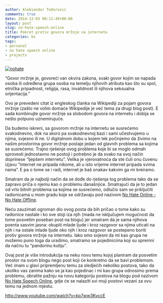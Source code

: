 ```yaml
---
author: Aleksandar Todorović
comments: true
date: 2014-12-03 00:11:49+00:00
layout: post
slug: no-hate-speech-online
title: Pokret protiv govora mržnje na internetu
categories: bs
tags:
- personal
- no hate speech online
- projects
---
```


[![nohate](https://aleksandartodorovic.files.wordpress.com/2014/12/nohate.png)](https://aleksandartodorovic.files.wordpress.com/2014/12/nohate.png)




“Govor mržnje je, govoreći van okvira zakona, svaki govor kojim se napada osoba ili određena grupa osoba na temelju njihovih atributa kao što su spol, etnička pripadnost, religija, rasa, invalidnost ili njihova seksualna orijentacija.”




Ovo je prevedeni citat iz engleskog članka na Wikipediji za pojam govora mržnje (zašto ne volim domaće Wikipedije je već tema za drugi blog post). E sada kombinujte govor mržnje sa slobodom govora na internetu i dobija se nešto potpuno uznemirujuće.




Da budemo iskreni, sa govorom mržnje na internetu se susrećemo svakodnevno, dok na skoro pa svakodnevnoj bazi i sami učestvujemo u njima, svjesno ili ne. U digitalnom dobu u kojem tek počinjemo da živimo na našim prostorima govor mržnje postaje jedan od glavnih problema sa kojima se susrećemo. Trajno rješenje ovog problema koje bi se moglo odmah sprovesti jednostavno ne postoji i potrebno je da svako na svoj način doprinese “ljepšem internetu”. Velika je vjerovatnoća da ste čuli onu čuvenu izjavu “internet ne pripada nikome, ali u isto vrijeme internet pripada svima nama”. E pa o tome se i radi, internet je baš onakav kakvim ga mi kreiramo.




Smatram da je najbolji način da se dođe do rješenja tog problema tako da se zapravo priča o njemu kao o problemu današnjice. Smatrajući da je to jedan od vrlo bitnih problema sa kojima se susrećemo, odlučio sam se priključiti radionicama u mom gradu koje se održavaju pod nazivom [No Hate Online - No Hate Offline](https://www.facebook.com/pages/No-Hate-Online-No-Hate-Offline/579839252093782).




Neću zauzimati ogroman dio ovog posta da bih pričao o tome kako su radionice nastale i ko sve stoji iza njih (mada ne isključujem mogućnost da tome posvetim poseban post na blogu) jer smatram da je sama njihova poenta sasvim jasna: okupiti mlade ljude i kroz razgovor sa njima uticati na njih i na ostale mlade ljude oko njih i kroz razgovor se postepeno boriti protiv govora mržnje na internetu. Iako smo svjesni da mi kao grupa ne možemo puno toga da uradimo, smatramo se pojedinicima koji su spremni da načnu tu “pandorinu kutiju”.




Ovaj post je više introdukcija na neku novu temu kojoj planiram da posvetim prostor na svom blogu nego post koji će konkretno da se bavi problemom. Već imam u glavi pripremljenu temu za sledjećih nekoliko postova, tako da ukoliko vas zanima kako se ja kao pojedinac i mi kao grupa odnosimo prema problemu, obratite pažnju na novu kategoriju postova na blogu pod nazivom [No Hate Speech Online](https://aleksandartodorovic.wordpress.com/category/no-hate-speech-online/), gdje će se nalaziti svi moji postovi vezani za ovu temu na jednom mjestu.


http://www.youtube.com/watch?v=kp7ww3KvccE
